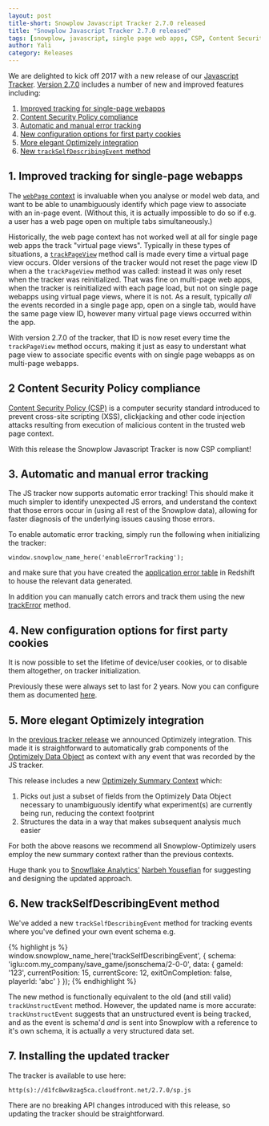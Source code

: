 ```yaml
---
layout: post
title-short: Snowplow Javascript Tracker 2.7.0 released
title: "Snowplow Javascript Tracker 2.7.0 released"
tags: [snowplow, javascript, single page web apps, CSP, Content Security Policy, true timestamp, error tracking, Optimizely]
author: Yali
category: Releases
---
```


We are delighted to kick off 2017 with a new release of our [Javascript Tracker][snowplow-javascript-tracker]. [Version 2.7.0][2.7.0-tag] includes a number of new and improved features including:

1. [Improved tracking for single-page webapps](/blog/2017/01/09/snowplow-javascript-tracker-2.7.0/#single-page-web-apps)
2. [Content Security Policy compliance](/blog/2017/01/09/snowplow-javascript-tracker-2.7.0/#csp-compliance)
3. [Automatic and manual error tracking](/blog/2017/01/09/snowplow-javascript-tracker-2.7.0/#error-tracking)
4. [New configuration options for first party cookies](/blog/2017/01/09/snowplow-javascript-tracker-2.7.0/#cookie-configuration-options)
5. [More elegant Optimizely integration](/blog/2017/01/09/snowplow-javascript-tracker-2.7.0/#elegant-optimizely-integration)
6. [New `trackSelfDescribingEvent` method](/blog/2017/01/09/snowplow-javascript-tracker-2.7.0/#track-self-describing-event-method)

<!--more-->

<h2 id="single-page-web-apps">1. Improved tracking for single-page webapps</h2>

The [`webPage` context][web-page-context] is invaluable when you analyse or model web data, and want to be able to unambiguously identify which page view to associate with an in-page event. (Without this, it is actually impossible to do so if e.g. a user has a web page open on multiple tabs simultaneously.)

Historically, the web page context has not worked well at all for single page web apps the track "virtual page views". Typically in these types of situations, a [`trackPageView`][track-pageview] method call is made every time a virtual page view occurs. Older versions of the tracker would not reset the page view ID when a the `trackPageView` method was called: instead it was only reset when the tracker was reinitialized. That was fine on multi-page web apps, when the tracker is reinitialized with each page load, but not on single page webapps using virtual page views, where it is not. As a result, typically *all* the events recorded in a single page app, open on a single tab, would have the same page view ID, however many virtual page views occurred within the app.

With version 2.7.0 of the tracker, that ID is now reset every time the `trackPageView` method occurs, making it just as easy to understant what page view to associate specific events with on single page webapps as on multi-page webapps.

<h2 id="csp-compliance">2 Content Security Policy compliance</h2>

[Content Security Policy (CSP)][csp] is a computer security standard introduced to prevent cross-site scripting (XSS), clickjacking and other code injection attacks resulting from execution of malicious content in the trusted web page context.

With this release the Snowplow Javascript Tracker is now CSP compliant!

<h2 id="error-tracking">3. Automatic and manual error tracking</h2>

The JS tracker now supports automatic error tracking! This should make it much simpler to identify unexpected JS errors, and understand the context that those errors occur in (using all rest of the Snowplow data), allowing for faster diagnosis of the underlying issues causing those errors.

To enable automatic error tracking, simply run the following when initializing the tracker:

```
window.snowplow_name_here('enableErrorTracking');
```

and make sure that you have created the [application error table][application-error-table] in Redshift to house the relevant data generated.

In addition you can manually catch errors and track them using the new [trackError][track-error] method.

<h2 id="cookie-configuration-options">4. New configuration options for first party cookies</h2>

It is now possible to set the lifetime of device/user cookies, or to disable them altogether, on tracker initialization.

Previously these were always set to last for 2 years. Now you can configure them as documented [here][cookie-lifetime].

<h2 id="elegant-optimizely-integration">5. More elegant Optimizely integration</h2>

In the [previous tracker release][2.6.0-release] we announced Optimizely integration. This made it is straightforward to automatically grab components of the [Optimizely Data Object][optimizely-data-object] as context with any event that was recorded by the JS tracker.

This release includes a new [Optimizely Summary Context][optimizely-summary-context] which:

1. Picks out just a subset of fields from the Optimizely Data Object necessary to unambiguously identify what experiment(s) are currently being run, reducing the context footprint
2. Structures the data in a way that makes subsequent analysis much easier

For both the above reasons we recommend all Snowplow-Optimizely users employ the new summary context rather than the previous contexts.

Huge thank you to [Snowflake Analytics'][snowflake] [Narbeh Yousefian][narbeh] for suggesting and designing the updated approach.

<h2 id="track-self-describing-event-method">6. New trackSelfDescribingEvent method</h2>

We've added a new `trackSelfDescribingEvent` method for tracking events where you've defined your own event schema e.g.

{% highlight js %}
window.snowplow_name_here('trackSelfDescribingEvent', {
    schema: 'iglu:com.my_company/save_game/jsonschema/2-0-0',
    data: {
        gameId: '123',
        currentPosition: 15,
        currentScore: 12,
        exitOnCompletion: false,
        playerId: 'abc'
    }
});
{% endhighlight %}

The new method is functionally equivalent to the old (and still valid) `trackUnstructEvent` method. However, the updated name is more accurate: `trackUnstructEvent` suggests that an unstructured event is being tracked, and as the event is schema'd *and* is sent into Snowplow with a reference to it's own schema, it is actually a very structured data set.

<h2 id="installation-instructions">7. Installing the updated tracker</h2>

The tracker is available to use here:

```
http(s)://d1fc8wv8zag5ca.cloudfront.net/2.7.0/sp.js
```

There are no breaking API changes introduced with this release, so updating the tracker should be straightforward.

[snowplow-javascript-tracker]: https://github.com/snowplow/snowplow-javascript-tracker
[web-page-context]: https://github.com/snowplow/snowplow/wiki/1-General-parameters-for-the-Javascript-tracker#22141-webpage-context
[track-pageview]: https://github.com/snowplow/snowplow/wiki/2-Specific-event-tracking-with-the-Javascript-tracker#311-trackpageview
[csp]: https://en.wikipedia.org/wiki/Content_Security_Policy
[application-error-table]: https://github.com/snowplow/iglu-central/blob/master/sql/com.snowplowanalytics.snowplow/application_error_1.sql
[track-error]: https://github.com/snowplow/snowplow/wiki/2-Specific-event-tracking-with-the-Javascript-tracker#3161-trackerror
[cookie-lifetime]: https://github.com/snowplow/snowplow/wiki/1-General-parameters-for-the-Javascript-tracker#visitorCookieDuration
[2.7.0-tag]: https://github.com/snowplow/snowplow-javascript-tracker/releases/tag/2.7.0
[2.6.0-release]: /blog/2016/03/03/snowplow-javascript-tracker-2.6.0-released-with-optimizely-and-augur-integration/
[optimizely-data-object]: https://help.optimizely.com/hc/en-us/articles/205670207-The-console-data-object-and-Optimizely-log#data_object
[optimizely-summary-context]: https://github.com/snowplow/snowplow/wiki/1-General-parameters-for-the-Javascript-tracker#221411-optimizelysummary-context
[snowflake]: https://www.snowflake-analytics.com/
[narbeh]: https://au.linkedin.com/in/narbehyousefian

